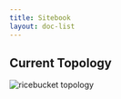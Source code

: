 ```yaml
---
title: Sitebook
layout: doc-list
---
```


## Current Topology

![ricebucket topology](https://lucid.app/publicSegments/view/6324f7f0-56f3-4764-a2d1-b508cdb3d180/image.jpeg)
